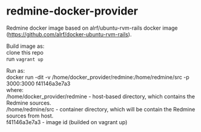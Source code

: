 # redmine-docker-provider
Redmine docker image based on alrf/ubuntu-rvm-rails docker image (https://github.com/alrf/docker-ubuntu-rvm-rails).  

Build image as:  
clone this repo  
run `vagrant up`  

Run as:  
docker run -dit -v /home/docker_provider/redmine:/home/redmine/src -p 3000:3000 f41146a3e7a3  
where:  
/home/docker_provider/redmine - host-based directory, which contains the Redmine sources.  
/home/redmine/src - container directory, which will be contain the Redmine sources from host.  
f41146a3e7a3 - image id  (builded on vagrant up)  
